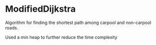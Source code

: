 # ModifiedDijkstra
Algorithm for finding the shortest path among carpool and non-carpool roads.

Used a min heap to further reduce the time complexity

